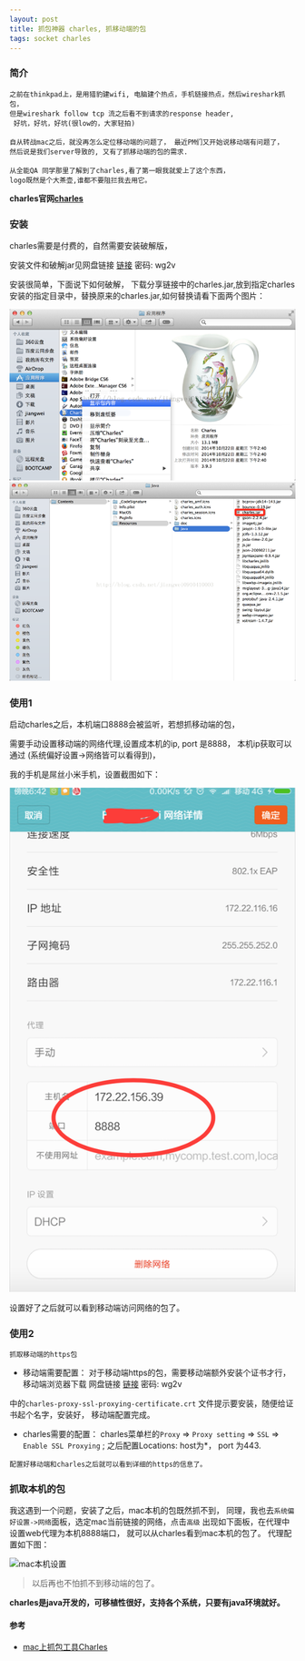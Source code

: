 ```yaml
---
layout: post
title: 抓包神器 charles, 抓移动端的包
tags: socket charles
---
```


### 简介

```
之前在thinkpad上，是用猎豹建wifi, 电脑建个热点，手机链接热点，然后wireshark抓包，
但是wireshark follow tcp 流之后看不到请求的response header,
 好坑，好坑，好坑(很low的，大家轻拍)

自从转战mac之后，就没再怎么定位移动端的问题了， 最近PM们又开始说移动端有问题了，
然后说是我们server导致的, 又有了抓移动端的包的需求.

从全能QA 同学那里了解到了charles,看了第一眼我就爱上了这个东西，
logo既然是个大茶壶,谁都不要阻拦我去用它。
```

**charles官网[charles](http://www.charlesproxy.com/)**


### 安装
charles需要是付费的，自然需要安装破解版，

安装文件和破解jar见网盘链接  [链接](http://pan.baidu.com/s/1i4s3rlr) 密码: wg2v

安装很简单，下面说下如何破解， 下载分享链接中的charles.jar,放到指定charles安装的指定目录中，替换原来的charles.jar,如何替换请看下面两个图片：

![one](/image/charles.png)
![two](/image/charles2.png)



### 使用1

启动charles之后，本机端口8888会被监听，若想抓移动端的包，

需要手动设置移动端的网络代理,设置成本机的ip, port 是8888， 本机ip获取可以通过 (系统偏好设置->网络皆可以看得到)，

我的手机是屌丝小米手机，设置截图如下：

![mi note set](/image/charles3.png)


设置好了之后就可以看到移动端访问网络的包了。


### 使用2

```
抓取移动端的https包
```

* 移动端需要配置： 对于移动端https的包，需要移动端额外安装个证书才行，移动端浏览器下载 网盘链接  [链接](http://pan.baidu.com/s/1i4s3rlr) 密码: wg2v 

中的`charles-proxy-ssl-proxying-certificate.crt` 文件提示要安装，随便给证书起个名字，安装好， 移动端配置完成。

* charles需要的配置： charles菜单栏的`Proxy` => `Proxy setting` => `SSL` => `Enable SSL Proxying` ; 之后配置Locations: host为*， port 为443.


```
配置好移动端和charles之后就可以看到详细的https的信息了。

```




### 抓取本机的包

我这遇到一个问题，安装了之后，mac本机的包既然抓不到， 同理，我也去`系统偏好设置->网络`面板，选定mac当前链接的网络，点击`高级`
出现如下面板，在代理中设置web代理为本机8888端口， 就可以从charles看到mac本机的包了。 代理配置如下图：

![mac本机设置](/image/charles4.png)


> 以后再也不怕抓不到移动端的包了。

**charles是java开发的，可移植性很好，支持各个系统，只要有java环境就好。**



#### 参考

* [mac上抓包工具Charles](http://blog.csdn.net/jiangwei0910410003/article/details/41620363)

